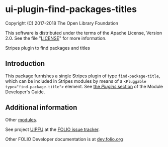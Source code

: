 # ui-plugin-find-packages-titles

Copyright (C) 2017-2018 The Open Library Foundation

This software is distributed under the terms of the Apache License,
Version 2.0. See the file "[LICENSE](LICENSE)" for more information.

Stripes plugin to find packages and titles

## Introduction

This package furnishes a single Stripes plugin of type `find-package-title`,
which can be included in Stripes modules by means of a `<Pluggable
type="find-package-title">` element. See [the *Plugins*
section](https://github.com/folio-org/stripes-core/blob/master/doc/dev-guide.md#plugins)
of the Module Developer's Guide.

## Additional information

Other [modules](https://dev.folio.org/source-code/#client-side).

See project [UIPFU](https://issues.folio.org/browse/UIPFPAT)
at the [FOLIO issue tracker](https://dev.folio.org/guidelines/issue-tracker/).

Other FOLIO Developer documentation is at [dev.folio.org](https://dev.folio.org/)
